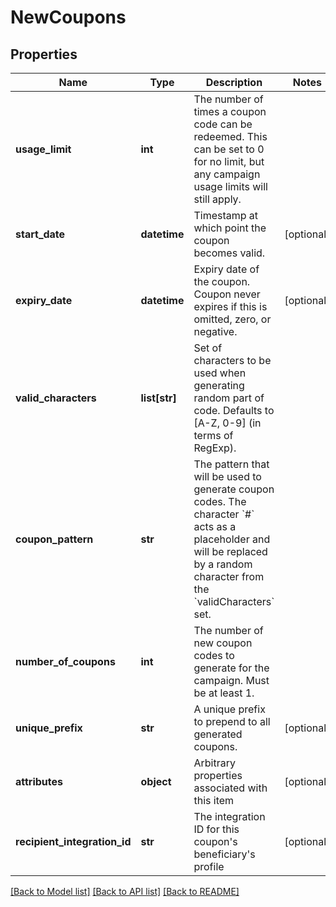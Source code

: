 # NewCoupons

## Properties
Name | Type | Description | Notes
------------ | ------------- | ------------- | -------------
**usage_limit** | **int** | The number of times a coupon code can be redeemed. This can be set to 0 for no limit, but any campaign usage limits will still apply.  | 
**start_date** | **datetime** | Timestamp at which point the coupon becomes valid. | [optional] 
**expiry_date** | **datetime** | Expiry date of the coupon. Coupon never expires if this is omitted, zero, or negative. | [optional] 
**valid_characters** | **list[str]** | Set of characters to be used when generating random part of code. Defaults to [A-Z, 0-9] (in terms of RegExp). | 
**coupon_pattern** | **str** | The pattern that will be used to generate coupon codes. The character &#x60;#&#x60; acts as a placeholder and will be replaced by a random character from the &#x60;validCharacters&#x60; set.  | 
**number_of_coupons** | **int** | The number of new coupon codes to generate for the campaign. Must be at least 1. | 
**unique_prefix** | **str** | A unique prefix to prepend to all generated coupons. | [optional] 
**attributes** | **object** | Arbitrary properties associated with this item | [optional] 
**recipient_integration_id** | **str** | The integration ID for this coupon&#39;s beneficiary&#39;s profile | [optional] 

[[Back to Model list]](../README.md#documentation-for-models) [[Back to API list]](../README.md#documentation-for-api-endpoints) [[Back to README]](../README.md)


